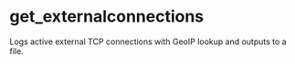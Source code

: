 # get_externalconnections
Logs active external TCP connections with GeoIP lookup and outputs to a file.
